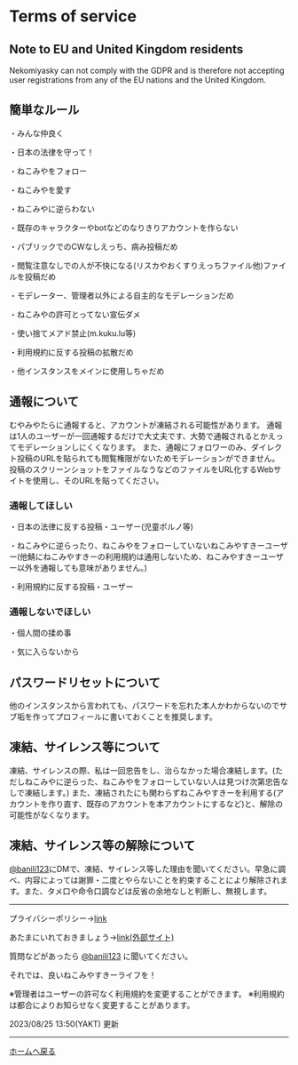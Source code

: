 # Terms of service

## Note to EU and United Kingdom residents

Nekomiyasky can not comply with the GDPR and is therefore not accepting user registrations from any of the EU nations and the United Kingdom.

## 簡単なルール
・みんな仲良く

・日本の法律を守って！

・ねこみやをフォロー

・ねこみやを愛す

・ねこみやに逆らわない

・既存のキャラクターやbotなどのなりきりアカウントを作らない

・パブリックでのCWなしえっち、病み投稿だめ　 

・閲覧注意なしでの人が不快になる(リスカやおくすりえっちファイル他)ファイルを投稿だめ

・モデレーター、管理者以外による自主的なモデレーションだめ

・ねこみやの許可とってない宣伝ダメ

・使い捨てメアド禁止(m.kuku.lu等)

・利用規約に反する投稿の拡散だめ

・他インスタンスをメインに使用しちゃだめ

## 通報について
むやみやたらに通報すると、アカウントが凍結される可能性があります。
通報は1人のユーザーが一回通報するだけで大丈夫です、大勢で通報されるとかえってモデレーションしにくくなります。
また、通報にフォロワーのみ、ダイレクト投稿のURLを貼られても閲覧権限がないためモデレーションができません。
投稿のスクリーンショットをファイルなうなどのファイルをURL化するWebサイトを使用し、そのURLを貼ってください。

### 通報してほしい
・日本の法律に反する投稿・ユーザー(児童ポルノ等)

・ねこみやに逆らったり、ねこみやをフォローしていないねこみやすきーユーザー(他鯖にねこみやすきーの利用規約は通用しないため、ねこみやすきーユーザー以外を通報しても意味がありません。)

・利用規約に反する投稿・ユーザー

### 通報しないでほしい
・個人間の揉め事

・気に入らないから

## パスワードリセットについて
他のインスタンスから言われても、パスワードを忘れた本人かわからないのでサブ垢を作ってプロフィールに書いておくことを推奨します。


## 凍結、サイレンス等について
凍結、サイレンスの際、私は一回忠告をし、治らなかった場合凍結します。(ただしねこみやに逆らった、ねこみやをフォローしていない人は見つけ次第忠告なしで凍結します。)
また、凍結されたにも関わらずねこみやすきーを利用する(アカウントを作り直す、既存のアカウントを本アカウントにするなど)と、解除の可能性がなくなります。

## 凍結、サイレンス等の解除について
[@banili123](https://nekomiya.net/@banili123)にDMで、凍結、サイレンス等した理由を聞いてください。早急に調べ、内容によっては謝罪・二度とやらないことを約束することにより解除されます。また、タメ口や命令口調などは反省の余地なしと判断し、無視します。

---

プライバシーポリシー→[link](../privacy/index.md)

あたまにいれておきましょう→[link(外部サイト)](https://nekomiya.net/@rau/pages/1685977775656)

質問などがあったら [@banili123](https://nekomiya.net/@banili123) に聞いてください。

それでは、良いねこみやすきーライフを！

※管理者はユーザーの許可なく利用規約を変更することができます。
※利用規約は都合によりお知らせなく変更することがあります。

2023/08/25 13:50(YAKT) 更新

---

[ホームへ戻る](../index.md)
